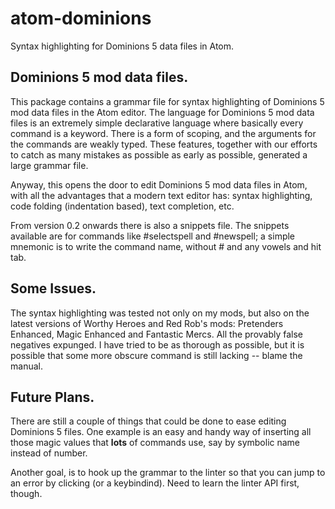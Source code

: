 # atom-dominions
Syntax highlighting for Dominions 5 data files in Atom.

## Dominions 5 mod data files.

This package contains a grammar file for syntax highlighting of Dominions 5 mod data files in the Atom editor. The language for Dominions 5 mod data files is an extremely simple declarative language where basically every command is a keyword. There is a form of scoping, and the arguments for the commands are weakly typed. These features, together with our efforts to catch as many mistakes as possible as early as possible, generated a large grammar file.

Anyway, this opens the door to edit Dominions 5 mod data files in Atom, with all the advantages that a modern text editor has: syntax highlighting, code folding (indentation based), text completion, etc.

From version 0.2 onwards there is also a snippets file. The snippets available are for commands like #selectspell and #newspell; a simple mnemonic is to write the command name, without # and any vowels and hit tab.

## Some Issues.

The syntax highlighting was tested not only on my mods, but also on the latest versions of Worthy Heroes and Red Rob's mods: Pretenders Enhanced, Magic Enhanced and Fantastic Mercs. All the provably false negatives expunged. I have tried to be as thorough as possible, but it is possible that some more obscure command is still lacking -- blame the manual.

## Future Plans.

There are still a couple of things that could be done to ease editing Dominions 5 files. One example is an easy and handy way of inserting all those magic values that **lots** of commands use, say by symbolic name instead of number.

Another goal, is to hook up the grammar to the linter so that you can jump to an error by clicking (or a keybindind). Need to learn the linter API first, though.
